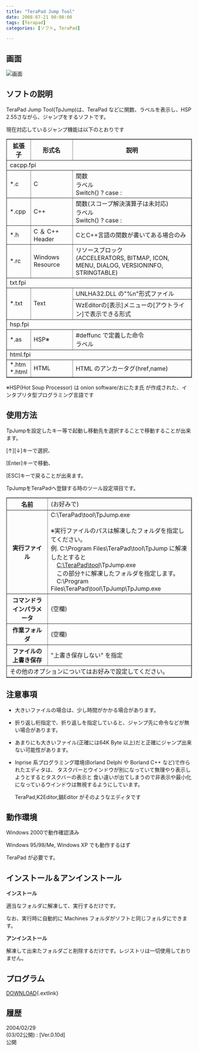 ```yaml
---
title: "TeraPad Jump Tool"
date: 2008-07-21 00:08:00
tags: [Terapad]
categories: [ソフト, TeraPad]

---
```


## 画面


![画面][1] 

 [1]: /images/tpjump.jpg

## ソフトの説明

TeraPad Jump Tool(TpJump)は、TeraPad などに関数、ラベルを表示し、HSP 2.55さながら、ジャンプをするソフトです。 

現在対応しているジャンプ機能は以下のとおりです 

<table border="1" width="90%" summary="TpJump対応形式"><tr>
<th>
拡張子
</th>
<th>
形式名
</th>
<th>
説明
</th>
</tr>
<tr>
<td colspan="3">
cacpp.fpi
</td>
</tr>
<tr>
<td>
*.c
</td>
<td>
C
</td>
<td>
関数<br />ラベル<br />Switch() ? case :<br />
</td>
</tr>
<tr>
<td>
*.cpp
</td>
<td>
C++
</td>
<td>
関数(スコープ解決演算子は未対応)<br />ラベル<br />Switch() ? case :<br />
</td>
</tr>
<tr>
<td>
*.h
</td>
<td>
C ＆ C++ Header
</td>
<td>
CとC++言語の関数が書いてある場合のみ
</td>
</tr>
<tr>
<td>
*.rc
</td>
<td>
Windows Resource
</td>
<td>
リソースブロック<br />(ACCELERATORS, BITMAP, ICON, MENU, DIALOG, VERSIONINFO, STRINGTABLE)<br />
</td>
</tr>
<tr>
<td colspan="3">
txt.fpi
</td>
</tr>
<tr>
<td rowspan="2">
*.txt
</td>
<td rowspan="2">
Text
</td>
<td>
UNLHA32.DLL の"%n"形式ファイル
</td>
</tr>
<tr>
<td>
WzEditorの[表示]メニューの[アウトライン]で表示できる形式
</td>
</tr>
<tr>
<td colspan="3">
hsp.fpi
</td>
</tr>
<tr>
<td>
*.as
</td>
<td>
HSP※
</td>
<td>
#deffunc で定義した命令<br />ラベル
</td>
</tr>
<tr>
<td colspan="3">
html.fpi
</td>
</tr>
<tr>
<td>
*.htm<br />*.html
</td>
<td>
HTML
</td>
<td>
HTML のアンカータグ(href,name)
</td>
</tr>
</table>

※HSP(Hot Soup Processor) は onion software/おにたま氏 が作成された、インタプリタ型プログラミング言語です 

## 使用方法

TpJumpを設定したキー等で起動し移動先を選択することで移動することが出来ます。
	  
\[↑\]\[↓\]キーで選択、
	  
[Enter]キーで移動、
	  
[ESC]キーで戻ることが出来ます。 

TpJumpをTeraPadへ登録する時のツール設定項目です。 

<table border="1" summary="設定項目"><tr>
<th>
名前
</th>
<td>
(お好みで)
</td>
</tr>
<tr>
<th>
実行ファイル
</th>
<td>
C:\TeraPad\tool\TpJump.exe<br /><br /> ※実行ファイルのパスは解凍したフォルダを指定してください。<br /> 例. C:\Program Files\TeraPad\tool\TpJump に解凍したとすると<br /> 　<span style="text-decoration: underline">C:\TeraPad\tool</span>\TpJump.exe<br /> 　この部分↑に解凍したフォルダを指定します。<br /> 　C:\Program Files\TeraPad\tool\TpJump\TpJump.exe<br />
</td>
</tr>
<tr>
<th>
コマンドラインパラメータ
</th>
<td>
(空欄)
</td>
</tr>
<tr>
<th>
作業フォルダ
</th>
<td>
(空欄)
</td>
</tr>
<tr>
<th>
ファイルの上書き保存
</th>
<td>
"上書き保存しない" を指定
</td>
</tr>
<tr>
<td colspan="2">
その他のオプションについてはお好みで設定してください。
</td>
</tr>
</table>

## 注意事項

  * 大きいファイルの場合は、少し時間がかかる場合があります。
  * 折り返し桁指定で、折り返しを指定していると、ジャンプ先に命令などが無い場合があります。
  * あまりにも大きいファイル(正確には64K Byte 以上)だと正確にジャンプ出来ない可能性があります。
  * Inprise 系プログラミング環境(Borland Delphi や Borland C++ など)で作られたエディタは、 タスクバーとウインドウが別になっていて無理やり表示しようとするとタスクバーの表示と 食い違いが出てしまうので非表示や最小化になっているウインドウは無視するようにしています。
	  
    TeraPad,K2Editor,鍋Editor がそのようなエディタです

## 動作環境

Windows 2000で動作確認済み
	  
Windows 95/98/Me, Windows XP でも動作するはず
	  
TeraPad が必要です。 

## インストール＆アンインストール

**インストール**
	  
適当なフォルダに解凍して、実行するだけです。
	  
なお、実行時に自動的に Machines フォルダがソフトと同じフォルダにできます。 

**アンインストール**
	  
解凍して出来たフォルダごと削除するだけです。レジストリは一切使用しておりません。 

## プログラム

[DOWNLOAD][2]{.extlink}
  


 [2]: http://www.vector.co.jp/soft/win95/writing/se320394.html "tpjp010d.lzh"

## 履歴

2004/02/29<br />(03/02公開)
: [Ver.0.10d]<br />公開
